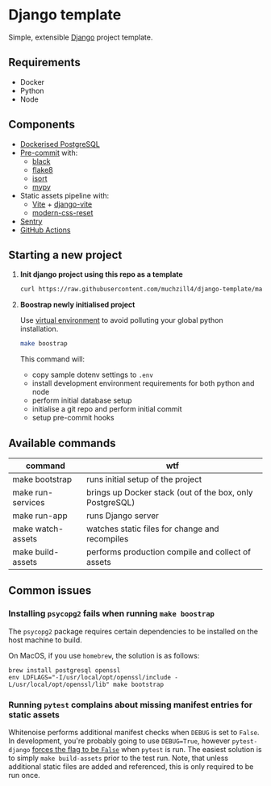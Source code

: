 # Django template

Simple, extensible [Django](https://www.djangoproject.com) project template.

## Requirements

- Docker
- Python
- Node

## Components

- [Dockerised PostgreSQL](https://hub.docker.com/_/postgres)
- [Pre-commit](https://pre-commit.com) with:
  - [black](https://black.readthedocs.io)
  - [flake8](https://flake8.pycqa.org/)
  - [isort](https://pycqa.github.io/isort/)
  - [mypy](http://mypy.readthedocs.io)
- Static assets pipeline with:
  - [Vite](https://vitejs.dev/) + [django-vite](https://github.com/MrBin99/django-vite)
  - [modern-css-reset](https://www.npmjs.com/package/modern-css-reset)
- [Sentry](http://sentry.io)
- [GitHub Actions](https://docs.github.com/en/actions/learn-github-actions)

## Starting a new project

1. **Init django project using this repo as a template**

   ```sh
   curl https://raw.githubusercontent.com/muchzill4/django-template/master/startproject.sh | bash -s -- myproject
   ```

1. **Boostrap newly initialised project**

   Use [virtual environment](https://docs.python.org/3/tutorial/venv.html) to avoid polluting your global python installation.

   ```sh
   make boostrap
   ```

   This command will:

   - copy sample dotenv settings to `.env`
   - install development environment requirements for both python and node
   - perform initial database setup
   - initialise a git repo and perform initial commit
   - setup pre-commit hooks

## Available commands

| command           | wtf                                                      |
| ----------------- | -------------------------------------------------------- |
| make bootstrap    | runs initial setup of the project                        |
| make run-services | brings up Docker stack (out of the box, only PostgreSQL) |
| make run-app      | runs Django server                                       |
| make watch-assets | watches static files for change and recompiles           |
| make build-assets | performs production compile and collect of assets        |

## Common issues

### Installing `psycopg2` fails when running `make boostrap`

The `psycopg2` package requires certain dependencies to be installed on the host machine to build.

On MacOS, if you use `homebrew`, the solution is as follows:

```
brew install postgresql openssl
env LDFLAGS="-I/usr/local/opt/openssl/include -L/usr/local/opt/openssl/lib" make bootstrap
```

### Running `pytest` complains about missing manifest entries for static assets

Whitenoise performs additional manifest checks when `DEBUG` is set to `False`. In development, you're probably going to use `DEBUG=True`, however `pytest-django` [forces the flag to be `False`](https://pytest-django.readthedocs.io/en/latest/usage.html#django-debug-mode-change-how-debug-is-set) when `pytest` is run.
The easiest solution is to simply `make build-assets` prior to the test run. Note, that unless additional static files are added and referenced, this is only required to be run once.
